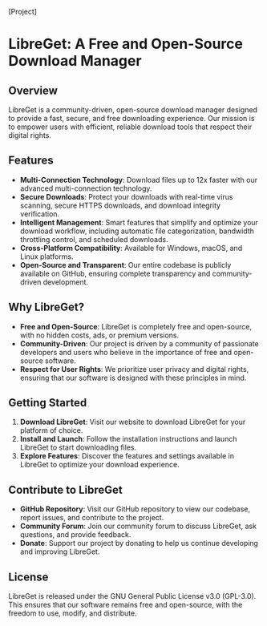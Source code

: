 [Project]

**LibreGet: A Free and Open-Source Download Manager**
=====================================================

**Overview**
------------

LibreGet is a community-driven, open-source download manager designed to provide a fast, secure, and free downloading experience. Our mission is to empower users with efficient, reliable download tools that respect their digital rights.

**Features**
------------

* **Multi-Connection Technology**: Download files up to 12x faster with our advanced multi-connection technology.
* **Secure Downloads**: Protect your downloads with real-time virus scanning, secure HTTPS downloads, and download integrity verification.
* **Intelligent Management**: Smart features that simplify and optimize your download workflow, including automatic file categorization, bandwidth throttling control, and scheduled downloads.
* **Cross-Platform Compatibility**: Available for Windows, macOS, and Linux platforms.
* **Open-Source and Transparent**: Our entire codebase is publicly available on GitHub, ensuring complete transparency and community-driven development.

**Why LibreGet?**
-----------------

* **Free and Open-Source**: LibreGet is completely free and open-source, with no hidden costs, ads, or premium versions.
* **Community-Driven**: Our project is driven by a community of passionate developers and users who believe in the importance of free and open-source software.
* **Respect for User Rights**: We prioritize user privacy and digital rights, ensuring that our software is designed with these principles in mind.

**Getting Started**
-------------------

1. **Download LibreGet**: Visit our website to download LibreGet for your platform of choice.
2. **Install and Launch**: Follow the installation instructions and launch LibreGet to start downloading files.
3. **Explore Features**: Discover the features and settings available in LibreGet to optimize your download experience.

**Contribute to LibreGet**
---------------------------

* **GitHub Repository**: Visit our GitHub repository to view our codebase, report issues, and contribute to the project.
* **Community Forum**: Join our community forum to discuss LibreGet, ask questions, and provide feedback.
* **Donate**: Support our project by donating to help us continue developing and improving LibreGet.

**License**
------------

LibreGet is released under the GNU General Public License v3.0 (GPL-3.0). This ensures that our software remains free and open-source, with the freedom to use, modify, and distribute.

